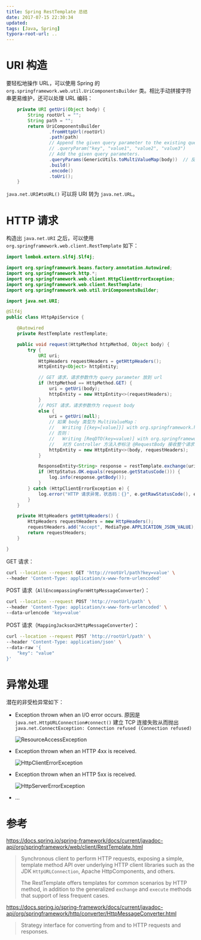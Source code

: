 ```yaml
---
title: Spring RestTemplate 总结
date: 2017-07-15 22:30:34
updated:
tags: [Java, Spring]
typora-root-url: ..
---
```


# URI 构造

要轻松地操作 URL，可以使用 Spring 的 `org.springframework.web.util.UriComponentsBuilder` 类。相比手动拼接字符串更易维护，还可以处理 URL 编码：

```java
    private URI getUri(Object body) {
        String rootUrl = "";
        String path = "";
        return UriComponentsBuilder
                .fromHttpUrl(rootUrl)
                .path(path)
                // Append the given query parameter to the existing query parameters.
                // .queryParam("key", "value1", "value2", "value3")
                // Add the given query parameters.
                .queryParams(GenericUtils.toMultiValueMap(body))  // 反射递归遍历对象的字段值，并转成 org.springframework.util.MultiValueMap
                .build()
                .encode()
                .toUri();
    }
```

`java.net.URI#toURL()` 可以将 URI 转为 `java.net.URL`。 

# HTTP 请求

构造出 `java.net.URI` 之后，可以使用 `org.springframework.web.client.RestTemplate` 如下：

```java
import lombok.extern.slf4j.Slf4j;

import org.springframework.beans.factory.annotation.Autowired;
import org.springframework.http.*;
import org.springframework.web.client.HttpClientErrorException;
import org.springframework.web.client.RestTemplate;
import org.springframework.web.util.UriComponentsBuilder;

import java.net.URI;

@Slf4j
public class HttpApiService {

    @Autowired
    private RestTemplate restTemplate;

    public void request(HttpMethod httpMethod, Object body) {
        try {
            URI uri;
            HttpHeaders requestHeaders = getHttpHeaders();
            HttpEntity<Object> httpEntity;

            // GET 请求，请求参数作为 query parameter 放到 url
            if (httpMethod == HttpMethod.GET) {
                uri = getUri(body);
                httpEntity = new HttpEntity<>(requestHeaders);
            }
            // POST 请求，请求参数作为 request body
            else {
                uri = getUri(null);
                // 如果 body 类型为 MultiValueMap：
                //   Writing [{key=[value]}] with org.springframework.http.converter.support.AllEncompassingFormHttpMessageConverter
                // 否则：
                //   Writing [ReqDTO(key=value)] with org.springframework.http.converter.json.MappingJackson2HttpMessageConverter
                //   对方 Controller 方法入参标注 @RequestBody 接收整个请求体
                httpEntity = new HttpEntity<>(body, requestHeaders);
            }

            ResponseEntity<String> response = restTemplate.exchange(uri, httpMethod, httpEntity, String.class);
            if (HttpStatus.OK.equals(response.getStatusCode())) {
                log.info(response.getBody());
            }
        } catch (HttpClientErrorException e) {
            log.error("HTTP 请求异常，状态码：{}", e.getRawStatusCode(), e);
        }
    }

    private HttpHeaders getHttpHeaders() {
        HttpHeaders requestHeaders = new HttpHeaders();
        requestHeaders.add("Accept", MediaType.APPLICATION_JSON_VALUE);
        return requestHeaders;
    }

}
```

GET 请求：

```bash
curl --location --request GET 'http://rootUrl/path?key=value' \
--header 'Content-Type: application/x-www-form-urlencoded'
```

POST 请求（`AllEncompassingFormHttpMessageConverter`）：

```bash
curl --location --request POST 'http://rootUrl/path' \
--header 'Content-Type: application/x-www-form-urlencoded' \
--data-urlencode 'key=value'
```

POST 请求（`MappingJackson2HttpMessageConverter`）：

```bash
curl --location --request POST 'http://rootUrl/path' \
--header 'Content-Type: application/json' \
--data-raw '{
    "key": "value"
}'
```

# 异常处理

潜在的非受检异常如下：

* Exception thrown when an I/O error occurs. 原因是 `java.net.HttpURLConnection#connect()` 建立 TCP 连接失败从而抛出 `java.net.ConnectException: Connection refused (Connection refused)`

  ![ResourceAccessException](/img/spring/resttemplate/ResourceAccessException.png)

* Exception thrown when an HTTP 4xx is received.

  ![HttpClientErrorException](/img/spring/resttemplate/HttpClientErrorException.png)

* Exception thrown when an HTTP 5xx is received.

  ![HttpServerErrorException](/img/spring/resttemplate/HttpServerErrorException.png)

* ...

# 参考

https://docs.spring.io/spring-framework/docs/current/javadoc-api/org/springframework/web/client/RestTemplate.html

> Synchronous client to perform HTTP requests, exposing a simple, template method API over underlying HTTP client libraries such as the JDK `HttpURLConnection`, Apache HttpComponents, and others.
>
> The RestTemplate offers templates for common scenarios by HTTP method, in addition to the generalized `exchange` and `execute` methods that support of less frequent cases.

https://docs.spring.io/spring-framework/docs/current/javadoc-api/org/springframework/http/converter/HttpMessageConverter.html

> Strategy interface for converting from and to HTTP requests and responses.
